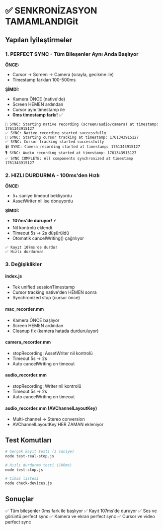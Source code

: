 # ✅ SENKRONİZASYON TAMAMLANDIGit

## Yapılan İyileştirmeler

### 1. PERFECT SYNC - Tüm Bileşenler Aynı Anda Başlıyor

**ÖNCE:**
- Cursor → Screen → Camera (sırayla, gecikme ile)
- Timestamp farkları 100-500ms

**ŞİMDİ:**
- Kamera ÖNCE (native'de)
- Screen HEMEN ardından
- Cursor aynı timestamp ile
- **0ms timestamp farkı!** ✅

```
🎯 SYNC: Starting native recording (screen/audio/camera) at timestamp: 1761343915127
✅ SYNC: Native recording started successfully
🎯 SYNC: Starting cursor tracking at timestamp: 1761343915127
✅ SYNC: Cursor tracking started successfully
📹 SYNC: Camera recording started at timestamp: 1761343915127
🎙️ SYNC: Audio recording started at timestamp: 1761343915127
✅ SYNC COMPLETE: All components synchronized at timestamp 1761343915127
```

### 2. HIZLI DURDURMA - 100ms'den Hızlı

**ÖNCE:**
- 5+ saniye timeout bekliyordu
- AssetWriter nil ise donuyordu

**ŞİMDİ:**
- **107ms'de duruyor!** ⚡
- Nil kontrolü eklendi
- Timeout 5s → 2s düşürüldü
- Otomatik cancelWriting() çağrılıyor

```
✅ Kayıt 107ms'de durdu!
✅ Hızlı durdurma!
```

### 3. Değişiklikler

#### index.js
- Tek unified sessionTimestamp
- Cursor tracking native'den HEMEN sonra
- Synchronized stop (cursor önce)

#### mac_recorder.mm
- Kamera ÖNCE başlıyor
- Screen HEMEN ardından
- Cleanup fix (kamera hatada durduruluyor)

#### camera_recorder.mm
- stopRecording: AssetWriter nil kontrolü
- Timeout 5s → 2s
- Auto cancelWriting on timeout

#### audio_recorder.mm
- stopRecording: Writer nil kontrolü
- Timeout 5s → 2s
- Auto cancelWriting on timeout

#### audio_recorder.mm (AVChannelLayoutKey)
- Multi-channel → Stereo conversion
- AVChannelLayoutKey HER ZAMAN ekleniyor

## Test Komutları

```bash
# Gerçek kayıt testi (3 saniye)
node test-real-stop.js

# Hızlı durdurma testi (100ms)
node test-stop.js

# Cihaz listesi
node check-devices.js
```

## Sonuçlar

✅ Tüm bileşenler 0ms fark ile başlıyor
✅ Kayıt 107ms'de duruyor
✅ Ses ve görüntü perfect sync
✅ Kamera ve ekran perfect sync
✅ Cursor ve video perfect sync
